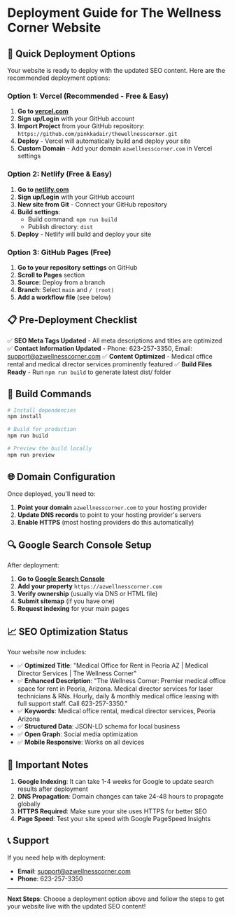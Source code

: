 # Deployment Guide for The Wellness Corner Website

## 🚀 Quick Deployment Options

Your website is ready to deploy with the updated SEO content. Here are the recommended deployment options:

### Option 1: Vercel (Recommended - Free & Easy)

1. **Go to [vercel.com](https://vercel.com)**
2. **Sign up/Login** with your GitHub account
3. **Import Project** from your GitHub repository: `https://github.com/pinkkadair/thewellnesscorner.git`
4. **Deploy** - Vercel will automatically build and deploy your site
5. **Custom Domain** - Add your domain `azwellnesscorner.com` in Vercel settings

### Option 2: Netlify (Free & Easy)

1. **Go to [netlify.com](https://netlify.com)**
2. **Sign up/Login** with your GitHub account
3. **New site from Git** - Connect your GitHub repository
4. **Build settings**:
   - Build command: `npm run build`
   - Publish directory: `dist`
5. **Deploy** - Netlify will build and deploy your site

### Option 3: GitHub Pages (Free)

1. **Go to your repository settings** on GitHub
2. **Scroll to Pages** section
3. **Source**: Deploy from a branch
4. **Branch**: Select `main` and `/ (root)`
5. **Add a workflow file** (see below)

## 📋 Pre-Deployment Checklist

✅ **SEO Meta Tags Updated** - All meta descriptions and titles are optimized
✅ **Contact Information Updated** - Phone: 623-257-3350, Email: support@azwellnesscorner.com
✅ **Content Optimized** - Medical office rental and medical director services prominently featured
✅ **Build Files Ready** - Run `npm run build` to generate latest dist/ folder

## 🔧 Build Commands

```bash
# Install dependencies
npm install

# Build for production
npm run build

# Preview the build locally
npm run preview
```

## 🌐 Domain Configuration

Once deployed, you'll need to:

1. **Point your domain** `azwellnesscorner.com` to your hosting provider
2. **Update DNS records** to point to your hosting provider's servers
3. **Enable HTTPS** (most hosting providers do this automatically)

## 🔍 Google Search Console Setup

After deployment:

1. **Go to [Google Search Console](https://search.google.com/search-console)**
2. **Add your property** `https://azwellnesscorner.com`
3. **Verify ownership** (usually via DNS or HTML file)
4. **Submit sitemap** (if you have one)
5. **Request indexing** for your main pages

## 📈 SEO Optimization Status

Your website now includes:

- ✅ **Optimized Title**: "Medical Office for Rent in Peoria AZ | Medical Director Services | The Wellness Corner"
- ✅ **Enhanced Description**: "The Wellness Corner: Premier medical office space for rent in Peoria, Arizona. Medical director services for laser technicians & RNs. Hourly, daily & monthly medical office leasing with full support staff. Call 623-257-3350."
- ✅ **Keywords**: Medical office rental, medical director services, Peoria Arizona
- ✅ **Structured Data**: JSON-LD schema for local business
- ✅ **Open Graph**: Social media optimization
- ✅ **Mobile Responsive**: Works on all devices

## 🚨 Important Notes

1. **Google Indexing**: It can take 1-4 weeks for Google to update search results after deployment
2. **DNS Propagation**: Domain changes can take 24-48 hours to propagate globally
3. **HTTPS Required**: Make sure your site uses HTTPS for better SEO
4. **Page Speed**: Test your site speed with Google PageSpeed Insights

## 📞 Support

If you need help with deployment:
- **Email**: support@azwellnesscorner.com
- **Phone**: 623-257-3350

---

**Next Steps**: Choose a deployment option above and follow the steps to get your website live with the updated SEO content!
